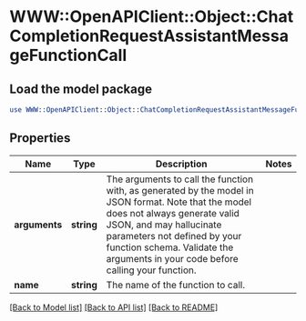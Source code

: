 # WWW::OpenAPIClient::Object::ChatCompletionRequestAssistantMessageFunctionCall

## Load the model package
```perl
use WWW::OpenAPIClient::Object::ChatCompletionRequestAssistantMessageFunctionCall;
```

## Properties
Name | Type | Description | Notes
------------ | ------------- | ------------- | -------------
**arguments** | **string** | The arguments to call the function with, as generated by the model in JSON format. Note that the model does not always generate valid JSON, and may hallucinate parameters not defined by your function schema. Validate the arguments in your code before calling your function. | 
**name** | **string** | The name of the function to call. | 

[[Back to Model list]](../README.md#documentation-for-models) [[Back to API list]](../README.md#documentation-for-api-endpoints) [[Back to README]](../README.md)


